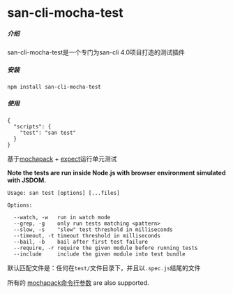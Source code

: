# san-cli-mocha-test

 ##### 介绍
san-cli-mocha-test是一个专门为san-cli 4.0项目打造的测试插件

 ##### 安装
```
npm install san-cli-mocha-test
```
 ##### 使用
```
{
  "scripts": {
    "test": "san test"
  }
}
```

  基于[mochapack](https://github.com/sysgears/mochapack) + [expect](https://github.com/facebook/jest#readme)运行单元测试

  **Note the tests are run inside Node.js with browser environment simulated with JSDOM.**

  ```
  Usage: san test [options] [...files]

  Options:

    --watch, -w   run in watch mode
    --grep, -g    only run tests matching <pattern>
    --slow, -s    "slow" test threshold in milliseconds
    --timeout, -t timeout threshold in milliseconds
    --bail, -b    bail after first test failure
    --require, -r require the given module before running tests
    --include     include the given module into test bundle
  ```

  默认匹配文件是：任何在`test/`文件目录下，并且以`.spec.js`结尾的文件

  所有的 [mochapack命令行参数](https://sysgears.github.io/mochapack/docs/installation/cli-usage.html) are also supported.
